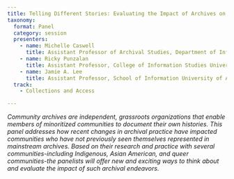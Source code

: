 ```yaml
---
title: Telling Different Stories: Evaluating the Impact of Archives on Communities
taxonomy:
  format: Panel
  category: session
  presenters:
    - name: Michelle Caswell
	  title: Assistant Professor of Archival Studies, Department of Information Studies, UCLA
	- name: Ricky Punzalan
	  title: Assistant Professor, College of Information Studies University of Maryland
	- name: Jamie A. Lee
	  title: Assistant Professor, School of Information University of Arizona
  track:
    - Collections and Access

---
```

_Community archives are independent, grassroots organizations that enable members of minoritized communities to 
document their own histories. This panel addresses how recent changes in archival practice have impacted communities 
who have not previously seen themselves represented in mainstream archives. Based on their research and practice with several communities-including Indigenous, Asian American, and queer communities-the panelists will offer new and exciting ways to think about and evaluate the impact of such archival endeavors._